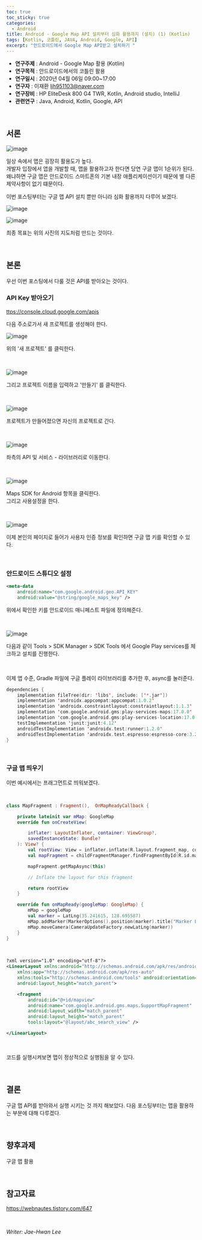 ```yaml
---
toc: true
toc_sticky: true
categories:
  - Android
title: Android - Google Map API 설치부터 심화 활용까지 (설치) (1) (Kotlin)
tags: [Kotlin, 코틀린, JAVA, Android, Google, API]
excerpt: "안드로이드에서 Google Map API받고 설치하기 "
---
```


* **연구주제** : Android - Google Map 활용 (Kotlin)
* **연구목적** : 안드로이드에서의 코틀린 활용
* **연구일시** : 2020년 04월 06일 09:00~17:00
* **연구자** : 이재환 <ljh951103@naver.com>
* **연구장비** : HP EliteDesk 800 G4 TWR, Kotlin, Android studio, IntelliJ
* **관련연구** : Java, Android, Kotlin, Google, API

<br>

## 서론

![image](https://user-images.githubusercontent.com/57826388/76702881-bd392d00-6710-11ea-8219-cf8c0665adc7.png)

일상 속에서 맵은 굉장히 활용도가 높다.  
개발자 입장에서 앱을 개발할 때, 맵을 활용하고자 한다면 당연 구글 맵이 1순위가 된다.  
왜냐하면 구글 맵은 안드로이드 스마트폰의 기본 내장 애플리케이션이기 때문에 별 다른 제약사항이 없기 떄문이다.

이번 포스팅부터는 구글 맵 API 설치 뿐만 아니라 심화 활용까지 다루어 보겠다.

![image](https://user-images.githubusercontent.com/57826388/76700954-fc12b700-66ff-11ea-9c0f-8bf6dda16ea5.png)

![image](https://user-images.githubusercontent.com/57826388/76700957-00d76b00-6700-11ea-9029-0daa4bf04055.png)

최종 목표는 위의 사진의 지도처럼 만드는 것이다.

<br>

## 본론

우선 이번 포스팅에서 다룰 것은 API를 받아오는 것이다.

### **API Key 받아오기**

<ttps://console.cloud.google.com/apis>

다음 주소로가서 새 프로젝트를 생성해야 한다.

![image](https://user-images.githubusercontent.com/57826388/76701060-ece03900-6700-11ea-9ce7-accf78626a98.png)

위의 '새 프로젝트' 를 클릭한다.

<br>

![image](https://user-images.githubusercontent.com/57826388/76701091-48aac200-6701-11ea-881a-961942f98d88.png)

그리고 프로젝트 이름을 입력하고 '만들기' 를 클릭한다.

<br>

![image](https://user-images.githubusercontent.com/57826388/76701117-81e33200-6701-11ea-888f-71c9e94faea4.png)

프로젝트가 만들어졌으면 자신의 프로젝트로 간다.

<br>

![image](https://user-images.githubusercontent.com/57826388/76701135-b656ee00-6701-11ea-8d22-9139c63731e2.png)

좌측의 API 및 서비스 - 라이브러리로 이동한다.

<br>

![image](https://user-images.githubusercontent.com/57826388/76701142-bf47bf80-6701-11ea-8bc0-fb0e9bbabdee.png)

Maps SDK for Android 항목을 클릭한다.  
그리고 사용설정을 한다.

<br>

![image](https://user-images.githubusercontent.com/57826388/76701196-501e9b00-6702-11ea-84b8-5ed178d60848.png)

이제 본인의 페이지로 들어가 사용자 인증 정보를 확인하면 구글 맵 키를 확인할 수 있다.

<br>

### **안드로이드 스튜디오 설정**

````xml
<meta-data
    android:name="com.google.android.geo.API_KEY"
    android:value="@string/google_maps_key" />
````

위에서 확인한 키를 안드로이드 매니페스트 파일에 정의해준다.

<br>

![image](https://user-images.githubusercontent.com/57826388/76701280-316cd400-6703-11ea-8078-5de3a35ee1cb.png)

다음과 같이 Tools > SDK Manager > SDK Tools 에서 Google Play services를 체크하고 설치를 진행한다.

<br>

이제 앱 수준, Gradle 파일에 구글 플레이 라이브러리를 추가한 후, async를 눌러준다.

````kotlin
dependencies {
    implementation fileTree(dir: 'libs', include: ['*.jar'])
    implementation 'androidx.appcompat:appcompat:1.0.2'
    implementation 'androidx.constraintlayout:constraintlayout:1.1.3'
    implementation 'com.google.android.gms:play-services-maps:17.0.0'
    implementation 'com.google.android.gms:play-services-location:17.0.0'
    testImplementation 'junit:junit:4.12'
    androidTestImplementation 'androidx.test:runner:1.2.0'
    androidTestImplementation 'androidx.test.espresso:espresso-core:3.2.0'
}
````

<br>

### **구글 맵 띄우기**

이번 예시에서는 프래그먼트로 띄워보겠다.

<br>

````kotlin
class MapFragment : Fragment(),  OnMapReadyCallback {

    private lateinit var mMap: GoogleMap
    override fun onCreateView(

        inflater: LayoutInflater, container: ViewGroup?,
        savedInstanceState: Bundle?
    ): View? {
        val rootView: View = inflater.inflate(R.layout.fragment_map, container, false)
        val mapFragment = childFragmentManager.findFragmentById(R.id.mapview) as SupportMapFragment

        mapFragment.getMapAsync(this)

        // Inflate the layout for this fragment

        return rootView
    }

    override fun onMapReady(googleMap: GoogleMap) {
        mMap = googleMap
        val marker = LatLng(35.241615, 128.695587)
        mMap.addMarker(MarkerOptions().position(marker).title("Marker LAB"))
        mMap.moveCamera(CameraUpdateFactory.newLatLng(marker))
    }
}
````

<br>

````xml
?xml version="1.0" encoding="utf-8"?>
<LinearLayout xmlns:android="http://schemas.android.com/apk/res/android"
    xmlns:app="http://schemas.android.com/apk/res-auto"
    xmlns:tools="http://schemas.android.com/tools" android:orientation="vertical" android:layout_width="match_parent"
    android:layout_height="match_parent">

    <fragment
        android:id="@+id/mapview"
        android:name="com.google.android.gms.maps.SupportMapFragment"
        android:layout_width="match_parent"
        android:layout_height="match_parent"
        tools:layout="@layout/abc_search_view" />

</LinearLayout>
````

<br>

코드를 실행시켜보면 맵이 정상적으로 실행됨을 알 수 있다.

<br>

## 결론

구글 맵 API를 받아와서 실행 시키는 것 까지 해보았다.  다음 포스팅부터는 맵을 활용하는 부분에 대해 다루겠다. 

<br>

## 향후과제

구글 맵 활용

<br>

## 참고자료

<https://webnautes.tistory.com/647>

<br>

*Writer: Jae-Hwan Lee*
